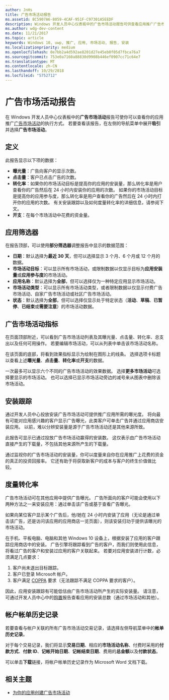 ```yaml
---
author: JnHs
title: 广告市场活动报告
ms.assetid: 8C5907A6-8059-4CAF-951F-C97301A5EEDF
description: Windows 开发人员中心仪表板中的广告市场活动报告可供查看应用推广广告市场活动的执行方式。
ms.author: wdg-dev-content
ms.date: 11/21/2017
ms.topic: article
keywords: Windows 10, uwp, 推广, 应用, 市场活动, 报告, 安装
ms.localizationpriority: medium
ms.openlocfilehash: 0e7bb2a4d592ae8201d27e45eb0f05d7fbca76a7
ms.sourcegitcommit: 753e0a7160a88830d9908b446ef0907cc71c64e7
ms.translationtype: MT
ms.contentlocale: zh-CN
ms.lasthandoff: 10/29/2018
ms.locfileid: "5752712"
---
```

# <a name="ad-campaign-report"></a>广告市场活动报告

在 Windows 开发人员中心仪表板中的**广告市场活动**报告可使你可以查看你的应用推广[广告市场活动](create-an-ad-campaign-for-your-app.md)的执行方式。 若要查看该报告，在左侧的导航菜单中展开**吸引**并选择**广告市场活动**。

## <a name="definitions"></a>定义

此报告显示以下项的数据：

-   **曝光量**：广告向客户的显示次数。
-   **点击量**：客户已点击广告的次数。
-   **转化率**：如果你的市场活动目标是提高你的应用的安装量，那么转化率是用户查看你的广告然后在 24 小时内安装你的应用的次数。 如果你的市场活动目标是提高你的应用参与度，那么转化率是用户查看你的广告然后在 24 小时内打开你的应用的次数。 有关安装跟踪以及如何度量转化率的详细信息，请参阅下文。
-   **开支**：在每个市场活动中花费的资金量。

## <a name="apply-filters"></a>应用筛选器

在报告顶部，可以使用**部分筛选器**调整报告中显示的数据范围：

-   **日期**：默认选择为**最近 30 天**，但可以选择显示 3 个月、6 个月或 12 个月的数据。
-   **市场活动目标**：可以显示所有市场活动，或限制数据以仅显示目标为**应用安装量**或**应用参与度**的市场活动。
-   **应用名称**：默认选择为**全部**，但可以选择仅为一种特定应用显示市场活动。
-   **市场活动类型**：可以显示所有市场活动类型，或者限制数据以仅显示付费广告市场活动、自家广告市场活动或社区广告市场活动。
-   **状态**：默认选择为**全部**，但可以选择仅显示处于特定状态（**活动**、**草稿**、**已暂停**、**已结束**或**需要注意**）的市场活动数据。


## <a name="ad-campaign-metrics"></a>广告市场活动指标

在页面顶部附近，可以看到广告市场活动列表及其曝光量、点击量、转化率、总支出以及任何可用操作。 若要编辑市场活动，可以从列表中单击该市场活动名称。

在该页面的底部，将看到效果指标显示为绘制在图形上的线条。 选择选项卡标题以查看上述**曝光量**、**点击量**、**转化率**或**开支**的数据。

一次最多可以显示六个不同的广告市场活动的效果数据。 选择**更多市场活动**可选择要显示的市场活动。 也可以选择已显示市场活动旁边的减号来从图表中删除该市场活动。


## <a name="install-tracking"></a>安装跟踪

通过开发人员中心投放安装广告市场活动可提供推广应用所需的曝光度。 将向最有可能对应用感兴趣的客户显示广告曝光，此类客户可单击广告并通过应用商店安装应用。 以前，难以分辨安装量是源于广告市场活动还是其他来源所致。

此报告可显示已通过投放广告市场活动赢得的安装数。 这仅表示由广告市场活动直接产生的下载量，不包括其他来源所产生的下载量。

通过监视你的广告市场活动的安装量，你可以度量来自你在应用推广上花费的资金的真正的投资回报率。 它还有助于将获取新客户的成本与客户的终生价值做比较。


## <a name="measuring-conversions"></a>度量转化率

广告市场活动可在其他应用中提供广告曝光。 广告所面向的客户可能会使用以下两种方法之一来安装应用：通过单击该广告或基于查看广告曝光。

如果向某位客户显示某个广告后，他/她在 24 小时内安装了应用（无论是通过单击该广告，还是访问该应用的应用商店一览页面），则该安装归功于提供该曝光的市场活动。

在手机、平板电脑、电脑和其他 Windows 10 设备上，根据安装了应用的客户跟踪应用商店中的安装。 广告引擎将跟踪看到广告的客户，而我们则使用此信息，将看过广告的客户和安装过应用的客户关联起来。 若要对应用安装进行计数，必须满足几点要求：

1.  客户尚未退出目标跟踪。
2.  客户已登录 Microsoft 帐户。
3.  客户满足 [COPPA](http://go.microsoft.com/fwlink?LinkId=536558) 要求（无法跟踪不满足 COPPA 要求的客户）。

因此，应用安装跟踪有可能低估由广告市场活动所产生的实际安装量。 请注意，可通过开发人员中心中的[购置](acquisitions-report.md)报告查看应用的安装总数（通过市场活动和其他）。


## <a name="account-billing-history"></a>帐户帐单历史记录

若要查看与帐户关联的所有广告市场活动交易记录，请选择左侧导航菜单中的**帐单历史记录**。

对于每个交易记录，我们将显示**交易日期**、相应的**市场活动名称**、付费时采用的**付款方式**、**付款 ID**、**记帐开始日期**、**记帐结束日期**、费用的**总金额**以及**付款状态**。

可以单击**下载**链接，将帐户帐单历史记录作为 Microsoft Word 文档下载。

## <a name="related-topics"></a>相关主题

* [为你的应用创建广告市场活动](create-an-ad-campaign-for-your-app.md)

 

 
